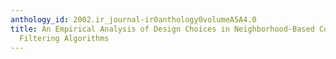 ```yaml
---
anthology_id: 2002.ir_journal-ir0anthology0volumeA5A4.0
title: An Empirical Analysis of Design Choices in Neighborhood-Based Collaborative
  Filtering Algorithms
---
```

